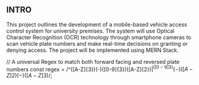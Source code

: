 ## INTRO

This project outlines the development of a mobile-based vehicle access control system for university premises. The system will use Optical Character Recognition (OCR) technology through smartphone cameras to scan vehicle plate numbers and make real-time decisions on granting or denying access. The project will be implemented using MERN Stack.

// A universal Regex to match both forward facing and reversed plate numbers
const regex = /^([A-Z]{3})(-)([0-9]{3})([A-Z]{2})$|^([0-9]{3})(-)([A-Z]{2})(-)([A-Z]{3})$/;
